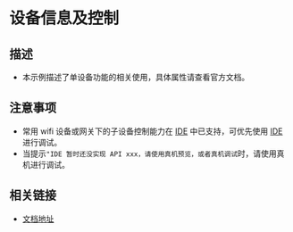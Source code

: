 # 设备信息及控制

## 描述

- 本示例描述了单设备功能的相关使用，具体属性请查看官方文档。

## 注意事项

- 常用 wifi 设备或网关下的子设备控制能力在 [IDE](https://developer.tuya.com/cn/miniapp/devtools/tools) 中已支持，可优先使用 [IDE](https://developer.tuya.com/cn/miniapp/devtools/tools) 进行调试。
- 当提示`"IDE 暂时还没实现 API xxx，请使用真机预览，或者真机调试`时，请使用真机进行调试。

## 相关链接

- [文档地址](https://developer.tuya.com/cn/miniapp/develop/ray/api/group/info/getGroupInfo)
